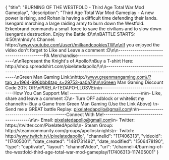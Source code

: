 {
    "title": "BURNING OF THE WESTFOLD - Third Age Total War Mod Gameplay",
    "description": "Third Age Total War Mod Gameplay - A new power is rising, and Rohan is having a difficult time defending their lands. Isengard marching a large raiding army to burn down the Westfold. Erkenbrand commands a small force to save the civilians and to slow down Isengards destruction. Enjoy the Battle :D\n\nBATTLE STARTS: 4:50\n\nIndy's Channel: https:\/\/www.youtube.com\/user\/milkandcookiesTW\n\nIf you enjoyed the video don't forget to Like and Leave a comment :D\n\n-----------------------------------------PA Merchandise----------------------------------------------\n\nRepresent the Knight's of Apollo!\nBuy a T-shirt Here: http:\/\/shop.spreadshirt.com\/pixelatedapollo\/\n\n---------------------------------------------------------------------------------------------------------------\nGreen Man Gaming Link:\nhttp:\/\/www.greenmangaming.com\/?tap_a=1964-996bbb&tap_s=29753-aa0a78\n\nGreen Man Gaming Discount Code 20% Off:\nPIXELA-TEDAPO-LLOSVE\n\n----------------------------------How You Can Support Me! -----------------------------------\n\n- Like, share and leave a comment :D\n- Turn OFF adblock or whitelist my channel\n- Buy a Game from Green Man Gaming (Use the Link Above) \n- Send me a GREAT battle Replay: pixelatedapollo@gmail.com\n\n------------------------------------------Connect With Me!-----------------------------------------\n\n- Email: pixelatedapollo@gmail.com\n- Twitter: https:\/\/twitter.com\/PixelatedApollo\n- Steam Group:  http:\/\/steamcommunity.com\/groups\/apollosknights\n- Twitch: http:\/\/www.twitch.tv\/pixelatedapollo",
    "channelid": "117406313",
    "videoid": "117405001",
    "date_created": "1481731492",
    "date_modified": "1506478190",
    "type": "captivate",
    "layout": "channelVideo",
    "url": "\/channel-4\/burning-of-the-westfold-third-age-total-war-mod-gameplay\/117406313-117405001"
}
